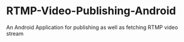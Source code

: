 # RTMP-Video-Publishing-Android
An Android Application for publishing as well as fetching RTMP video stream
